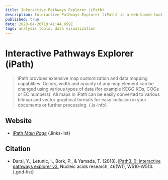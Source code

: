 ```yaml
---
title: Interactive Pathways Explorer (iPath)
description: Interactive Pathways Explorer (iPath) is a web-based tool for the visualization, analysis and customization of various pathway maps.
published: true
date: 2020-04-20T19:41:44.659Z
tags: analysis tools, data visualization
---
```


# Interactive Pathways Explorer (iPath)

> iPath provides extensive map customization and data mapping capablities. Colors, width and opacity of any map element can be changed using various types of data (for example KEGG KOs, COGs or EC numbers). All maps in iPath can be easily converted to various bitmap and vector graphical formats for easy inclusion in your documents or further processing.
{.is-info}



## Website

- [iPath *Main Page*](https://pathways.embl.de/)
{.links-list}

## Citation

- Darzi, Y., Letunic, I., Bork, P., & Yamada, T. (2018). [iPath3. 0: interactive pathways explorer v3.](https://academic.oup.com/nar/article/46/W1/W510/4990021) Nucleic acids research, 46(W1), W510-W513.
{.grid-list}